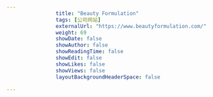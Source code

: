 ---
                title: "Beauty Formulation"
                tags: [公司网站]
                externalUrl: "https://www.beautyformulation.com/"
                weight: 69
                showDate: false
                showAuthor: false
                showReadingTime: false
                showEdit: false
                showLikes: false
                showViews: false
                layoutBackgroundHeaderSpace: false
                ---

